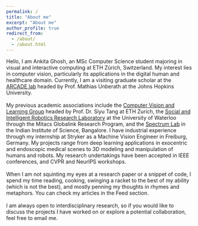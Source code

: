 ```yaml
---
permalink: /
title: "About me"
excerpt: "About me"
author_profile: true
redirect_from: 
  - /about/
  - /about.html
--- 
```

Hello, I am Ankita Ghosh, an MSc Computer Science student majoring in visual and interactive computing at ETH Zürich, Switzerland. My interest lies in computer vision, particularly its applications in the digital human and healthcare domain. Currently, I am a visiting graduate scholar at the [ARCADE lab](https://www.arcade.cs.jhu.edu/) headed by Prof. Mathias Unberath at the Johns Hopkins University.
<br> <br>
My previous academic associations include the [Computer Vision and Learning Group](https://vlg.inf.ethz.ch/) headed by Prof. Dr. Siyu Tang at ETH Zurich, the [Social and Intelligent Robotics Research Laboratory](https://uwaterloo.ca/social-intelligent-robotics-research-lab/) at the University of Waterloo through the Mitacs Globalink Research Program, and the [Spectrum Lab](https://sites.google.com/view/spectrumlabeeiisc/spectrum-lab) in the Indian Institute of Science, Bangalore. I have industrial experience through my internship at Stryker as a Machine Vision Engineer in Freiburg, Germany. My projects range from deep learning applications in exocentric and endoscopic medical scenes to 3D modeling and manipulation of humans and robots. My research undertakings have been accepted in IEEE conferences, and CVPR and NeurIPS workshops.
<br> <br>
When I am not squinting my eyes at a research paper or a snippet of code, I spend my time reading, cooking, swinging a racket to the best of my ability (which is not the best), and mostly penning my thoughts in rhymes and metaphors. You can check my articles in the Feed section.
<br> <br>
I am always open to interdisciplinary research, so if you would like to discuss the projects I have worked on or explore a potential collaboration, feel free to email me.
